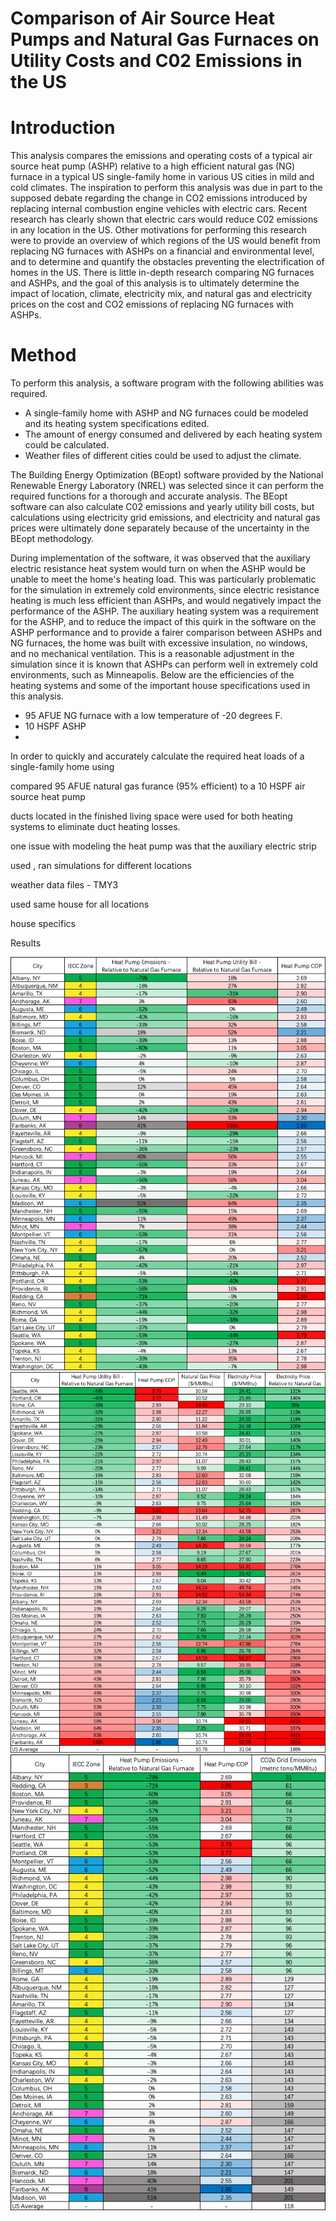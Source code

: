 # Comparison of Air Source Heat Pumps and Natural Gas Furnaces on Utility Costs and C02 Emissions in the US

# Introduction

This analysis compares the emissions and operating costs of a typical air source heat pump (ASHP) relative to a high efficient natural gas (NG) furnace in a typical US single-family home in various US cities in mild and cold climates. The inspiration to perform this analysis was due in part to the supposed debate regarding the change in CO2 emissions introduced by replacing internal combustion engine vehicles with electric cars. Recent research has clearly shown that electric cars would reduce C02 emissions in any location in the US. Other motivations for performing this research were to provide an overview of which regions of the US would benefit from replacing NG furnaces with ASHPs on a financial and environmental level, and to determine and quantify the obstacles preventing the electrification of homes in the US. There is little in-depth research comparing NG furnaces and ASHPs, and the goal of this analysis is to ultimately determine the impact of location, climate, electricity mix, and natural gas and electricity prices on the cost and CO2 emissions of replacing NG furnaces with ASHPs.

# Method

To perform this analysis, a software program with the following abilities was required.

* A single-family home with ASHP and NG furnaces could be modeled and its heating system specifications edited.
* The amount of energy consumed and delivered by each heating system could be calculated.
* Weather files of different cities could be used to adjust the climate.

The Building Energy Optimization (BEopt) software provided by the National Renewable Energy Laboratory (NREL) was selected since it can perform the required functions for a thorough and accurate analysis. The BEopt software can also calculate C02 emissions and yearly utility bill costs, but calculations using electricity grid emissions, and electricity and natural gas prices were ultimately done separately because of the uncertainty in the BEopt methodology.

During implementation of the software, it was observed that the auxiliary electric resistance heat system would turn on when the ASHP would be unable to meet the home's heating load. This was particularly problematic for the simulation in extremely cold environments, since electric resistance heating is much less efficient than ASHPs, and would negatively impact the performance of the ASHP. The auxiliary heating system was a requirement for the ASHP, and to reduce the impact of this quirk in the software on the ASHP performance and to provide a fairer comparison between ASHPs and NG furnaces, the home was built with excessive insulation, no windows, and no mechanical ventilation. This is a reasonable adjustment in the simulation since it is known that ASHPs can perform well in extremely cold environments, such as Minneapolis. Below are the efficiencies of the heating systems and some of the important house specifications used in this analysis.


* 95 AFUE NG furnace with a low temperature of -20 degrees F. 
* 10 HSPF ASHP
* 



In order to quickly and accurately calculate the required heat loads of a single-family home using 

compared 95 AFUE natural gas furance (95% efficient) to a 10 HSPF air source heat pump

ducts located in the finished living space were used for both heating systems to eliminate duct heating losses. 

one issue with modeling the heat pump was that the auxiliary electric strip 

used , ran simulations for different locations

weather data files - TMY3

used same house for all locations

house specifics



Results


![i1](/png/final_data_alphabetical.png)
![i1](/png/ranked_cost.png)
![i1](/png/ranked_emissions.png)
